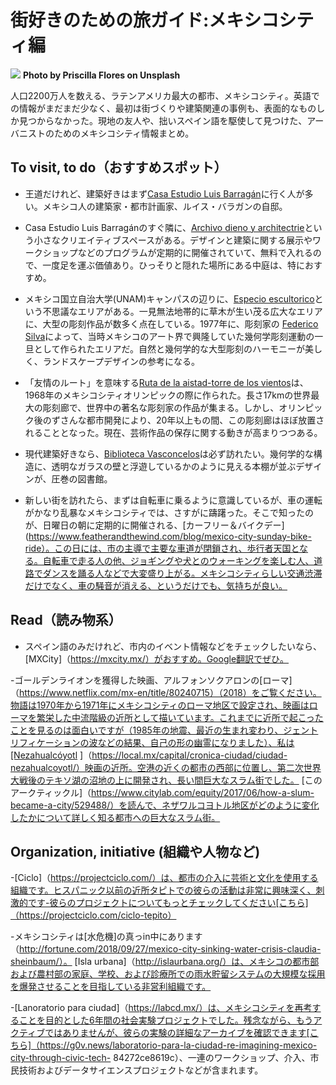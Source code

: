 # 街好きのための旅ガイド:メキシコシティ編

![](priscilla-flores-659078-unsplash.jpg)
**Photo by Priscilla Flores on Unsplash**

人口2200万人を数える、ラテンアメリカ最大の都市、メキシコシティ。英語での情報がまだまだ少なく、最初は街づくりや建築関連の事例も、表面的なものしか見つからなかった。現地の友人や、拙いスペイン語を駆使して見つけた、アーバニストのためのメキシコシティ情報まとめ。

## To visit, to do（おすすめスポット）

- 王道だけれど、建築好きはまず[Casa Estudio Luis Barragán](http://www.casaluisbarragan.org/)に行く人が多い。メキシコ人の建築家・都市計画家、ルイス・バラガンの自邸。

- Casa Estudio Luis Barragánのすぐ隣に、[Archivo dieno y architectrie](http://archivo.design/en/)という小さなクリエイティブスペースがある。デザインと建築に関する展示やワークショップなどのプログラムが定期的に開催されていて、無料で入れるので、一度足を運ぶ価値あり。ひっそりと隠れた場所にある中庭は、特におすすめ。

- メキシコ国立自治大学(UNAM)キャンパスの辺りに、[Especio escultorico](http://www.fundacionunam.org.mx/donde-paso/conoce-el-espacio-escultorico-de-la-unam/)という不思議なエリアがある。一見無法地帯的に草木が生い茂る広大なエリアに、大型の彫刻作品が数多く点在している。1977年に、彫刻家の [Federico Silva](<https://es.wikipedia.org/wiki/Federico_Silva_(escultor)>)によって、当時メキシコのアート界で興隆していた幾何学彫刻運動の一旦として作られたエリアだ。自然と幾何学的な大型彫刻のハーモニーが美しく、ランドスケープデザインの参考になる。

- 「友情のルート」を意味する[Ruta de la aistad-torre de los vientos](http://www.mexico68.org/es/esculturas/06.html)は、1968年のメキシコシティオリンピックの際に作られた。長さ17kmの世界最大の彫刻廊で、世界中の著名な彫刻家の作品が集まる。しかし、オリンピック後のずさんな都市開発により、20年以上もの間、この彫刻廊はほぼ放置されることとなった。現在、芸術作品の保存に関する動きが高まりつつある。

- 現代建築好きなら、[Biblioteca Vasconcelos](https://www.bibliotecavasconcelos.gob.mx/)は必ず訪れたい。幾何学的な構造に、透明なガラスの壁と浮遊しているかのように見える本棚が並ぶデザインが、圧巻の図書館。

- 新しい街を訪れたら、まずは自転車に乗るように意識しているが、車の運転がかなり乱暴なメキシコシティでは、さすがに躊躇った。そこで知ったのが、日曜日の朝に定期的に開催される、[カーフリー＆バイクデー](https://www.featherandthewind.com/blog/mexico-city-sunday-bike-ride）。この日には、市の主導で主要な車道が閉鎖され、歩行者天国となる。自転車で走る人の他、ジョギングや犬とのウォーキングを楽しむ人、道路でダンスを踊る人などで大変盛り上がる。メキシコシティらしい交通渋滞だけでなく、車の騒音が消える、というだけでも、気持ちが良い。

## Read（読み物系）

- スペイン語のみだけれど、市内のイベント情報などをチェックしたいなら、[MXCity]（https://mxcity.mx/）がおすすめ。Google翻訳でぜひ。

-ゴールデンライオンを獲得した映画、アルフォンソクアロンの[ローマ]（https://www.netflix.com/mx-en/title/80240715）（2018）をご覧ください。物語は1970年から1971年にメキシコシティのローマ地区で設定され、映画はローマを繁栄した中流階級の近所として描いています。これまでに近所で起こったことを見るのは面白いですが（1985年の地震、最近の生まれ変わり、ジェントリフィケーションの波などの結果、自己の形の幽霊になりました）、私は[Nezahualcóyotl ]（https://local.mx/capital/cronica-ciudad/ciudad-nezahualcoyotl/）映画の近所。空港の近くの都市の西部に位置し、第二次世界大戦後のテキソ湖の沼地の上に開発され、長い間巨大なスラム街でした。 [このアークティックル]（https://www.citylab.com/equity/2017/06/how-a-slum-became-a-city/529488/）を読んで、ネザワルコヨトル地区がどのように変化したかについて詳しく知る都市への巨大なスラム街。

## Organization, initiative (組織や人物など)

-[Ciclo]（https://projectciclo.com/）は、都市の介入に芸術と文化を使用する組織です。ヒスパニック以前の近所タピトでの彼らの活動は非常に興味深く、刺激的です-彼らのプロジェクトについてもっとチェックしてください[こちら]（https://projectciclo.com/ciclo-tepito）

-メキシコシティは[水危機]の真っin中にあります（http://fortune.com/2018/09/27/mexico-city-sinking-water-crisis-claudia-sheinbaum/）。 [Isla urbana]（http://islaurbana.org/）は、メキシコの都市部および農村部の家庭、学校、および診療所での雨水貯留システムの大規模な採用を爆発させることを目指している非営利組織です。

-[Lanoratorio para ciudad]（https://labcd.mx/）は、メキシコシティを再考することを目的とした6年間の社会実験プロジェクトでした。残念ながら、もうアクティブではありませんが、彼らの実験の詳細なアーカイブを確認できます[こちら]（https://g0v.news/laboratorio-para-la-ciudad-re-imagining-mexico-city-through-civic-tech- 84272ce8619c）、一連のワークショップ、介入、市民技術およびデータサイエンスプロジェクトなどが含まれます。
